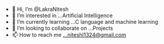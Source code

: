 - 👋 Hi, I’m @LakraNitesh
- 👀 I’m interested in ...Artificial Intelligence 
- 🌱 I’m currently learning ...C language and machine learning
- 💞️ I’m looking to collaborate on ...Projects
- 📫 How to reach me ...niteshl1324@gmail.com

<!---
LakraNitesh/LakraNitesh is a ✨ special ✨ repository because its `README.md` (this file) appears on your GitHub profile.
You can click the Preview link to take a look at your changes.
--->
